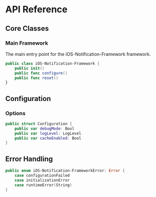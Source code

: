 # API Reference

## Core Classes

### Main Framework

The main entry point for the iOS-Notification-Framework framework.

```swift
public class iOS-Notification-Framework {
    public init()
    public func configure()
    public func reset()
}
```

## Configuration

### Options

```swift
public struct Configuration {
    public var debugMode: Bool
    public var logLevel: LogLevel
    public var cacheEnabled: Bool
}
```

## Error Handling

```swift
public enum iOS-Notification-FrameworkError: Error {
    case configurationFailed
    case initializationError
    case runtimeError(String)
}
